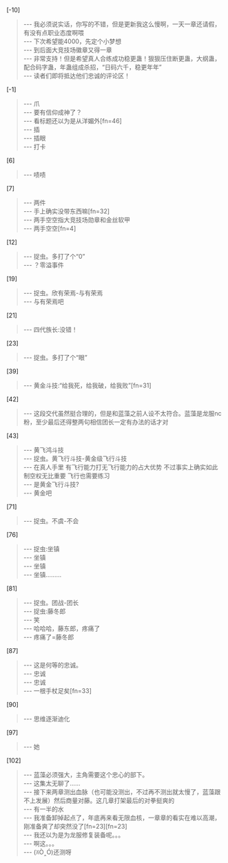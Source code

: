 
[-10] 
>--- 我必须说实话，你写的不错，但是更新我这么慢啊，一天一章还请假，有没有点职业态度啊喂<br>
>--- 下次希望能4000，先定个小梦想<br>
>--- 到后面大竞技场徽章又得一章<br>
>--- 非常支持！但是希望真人合练成功稳更蛊！狠狠压住断更蛊，大纲蛊，配合码字蛊，年蛊组成杀招，“日码六千，稳更年年”<br>
>--- 读者们即将抵达他们忠诚的评论区！<br>

[-1] 
>--- 爪<br>
>--- 要有信仰成神了？<br>
>--- 看标题还以为是从洋媚外[fn=46]<br>
>--- 插<br>
>--- 插眼<br>
>--- 打卡<br>

[6] 
>--- 啧啧<br>

[7] 
>--- 两件<br>
>--- 手上确实没带东西嘛[fn=32]<br>
>--- 两手空空指大竞技场勋章和金丝软甲<br>
>--- 两手空空[fn=4]<br>

[12] 
>--- 捉虫。多打了个“0”<br>
>--- ？零溢事件<br>

[19] 
>--- 捉虫。欣有荣焉-与有荣焉<br>
>--- 与有荣焉吧<br>

[21] 
>--- 四代族长:没错！<br>

[23] 
>--- 捉虫。多打了个“眼”<br>

[39] 
>--- 黄金斗技:“给我死，给我破，给我败”[fn=31]<br>

[42] 
>--- 这段交代虽然挺合理的，但是和蓝藻之前人设不太符合。蓝藻是龙服nc粉，至少最后还得整两句相信团长一定有办法的话才对<br>

[43] 
>--- 黄飞鸿斗技<br>
>--- 捉虫。黄飞行斗技-黄金级飞行斗技<br>
>--- 在真人手里  有飞行能力打无飞行能力的占大优势  不过事实上确实如此  制空权无比重要  飞行也需要练习<br>
>--- 是黄金飞行斗技?<br>
>--- 黄金吧<br>

[71] 
>--- 捉虫。不虞-不会<br>

[76] 
>--- 捉虫:坐镇<br>
>--- 坐镇<br>
>--- 坐镇<br>
>--- 坐镇………<br>

[81] 
>--- 捉虫。团战-团长<br>
>--- 捉虫:藤冬郎<br>
>--- 笑<br>
>--- 哈哈哈，藤东郎，疼痛了<br>
>--- 疼痛了=藤冬郎<br>

[87] 
>--- 这是何等的忠诚。<br>
>--- 忠诚<br>
>--- 忠诚<br>
>--- 一根手杖足矣[fn=33]<br>

[90] 
>--- 思维逐渐迪化<br>

[97] 
>--- 她<br>

[102] 
>--- 蓝藻必须强大，主角需要这个忠心的部下。<br>
>--- 这集太无聊了……<br>
>--- 接下来两章测出血脉（也可能没测出，不过再不测出就太慢了，蓝藻跟不上发展）然后商量对藤。这几章打架最后的对拳挺爽的<br>
>--- 有一半的水<br>
>--- 我准备卸掉起点了，年底再来看无限血核，一章章的看实在难以高潮，刚准备爽了却突然没了[fn=23][fn=23]<br>
>--- 我还以为是为龙服修复装备呢。。。<br>
>--- 啊这。。。<br>
>--- (ꐦÒ‸Ó)还测呀<br>
